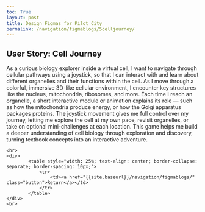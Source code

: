 ```yaml
---
toc: True
layout: post
title: Design Figmas for Pilot City
permalink: /navigation/figmablogs/5celljourney/
---
```


<h2>User Story: Cell Journey</h2>

<p>As a curious biology explorer inside a virtual cell,
I want to navigate through cellular pathways using a joystick,
so that I can interact with and learn about different organelles and their functions within the cell.
As I move through a colorful, immersive 3D-like cellular environment, I encounter key structures like the nucleus, mitochondria, ribosomes, and more.
Each time I reach an organelle, a short interactive module or animation explains its role — such as how the mitochondria produce energy, or how the Golgi apparatus packages proteins.
The joystick movement gives me full control over my journey, letting me explore the cell at my own pace, revisit organelles, or take on optional mini-challenges at each location.
This game helps me build a deeper understanding of cell biology through exploration and discovery, turning textbook concepts into an interactive adventure.<p>

<body>

    <br>
    <div>
            <table style="width: 25%; text-align: center; border-collapse: separate; border-spacing: 10px;">
                <tr>
                    <td><a href="{{site.baseurl}}/navigation/figmablogs/" class="button">Return</a></td>
                </tr>
            </table>
    </div>
    <br>
</body>